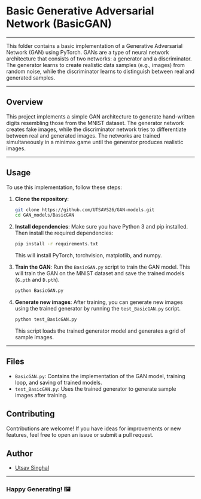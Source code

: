 # Basic Generative Adversarial Network (BasicGAN)
-----
This folder contains a basic implementation of a Generative Adversarial Network (GAN) using PyTorch. GANs are a type of neural network architecture that consists of two networks: a generator and a discriminator. The generator learns to create realistic data samples (e.g., images) from random noise, while the discriminator learns to distinguish between real and generated samples.

-----

## Overview

This project implements a simple GAN architecture to generate hand-written digits resembling those from the MNIST dataset. The generator network creates fake images, while the discriminator network tries to differentiate between real and generated images. The networks are trained simultaneously in a minimax game until the generator produces realistic images.

-----

## Usage

To use this implementation, follow these steps:

1. **Clone the repository**:
   ```bash
   git clone https://github.com/UTSAVS26/GAN-models.git
   cd GAN_models/BasicGAN
   ```

2. **Install dependencies**:
   Make sure you have Python 3 and pip installed. Then install the required dependencies:
   ```bash
   pip install -r requirements.txt
   ```
   This will install PyTorch, torchvision, matplotlib, and numpy.

3. **Train the GAN**:
   Run the `BasicGAN.py` script to train the GAN model. This will train the GAN on the MNIST dataset and save the trained models (`G.pth` and `D.pth`).
   ```bash
   python BasicGAN.py
   ```

4. **Generate new images**:
   After training, you can generate new images using the trained generator by running the `test_BasicGAN.py` script.
   ```bash
   python test_BasicGAN.py
   ```
   This script loads the trained generator model and generates a grid of sample images.

-----

## Files

- `BasicGAN.py`: Contains the implementation of the GAN model, training loop, and saving of trained models.
- `test_BasicGAN.py`: Uses the trained generator to generate sample images after training.

## Contributing

Contributions are welcome! If you have ideas for improvements or new features, feel free to open an issue or submit a pull request.

## Author

- [Utsav Singhal](https://github.com/UTSAVS26)

---

### Happy Generating! 🖼️